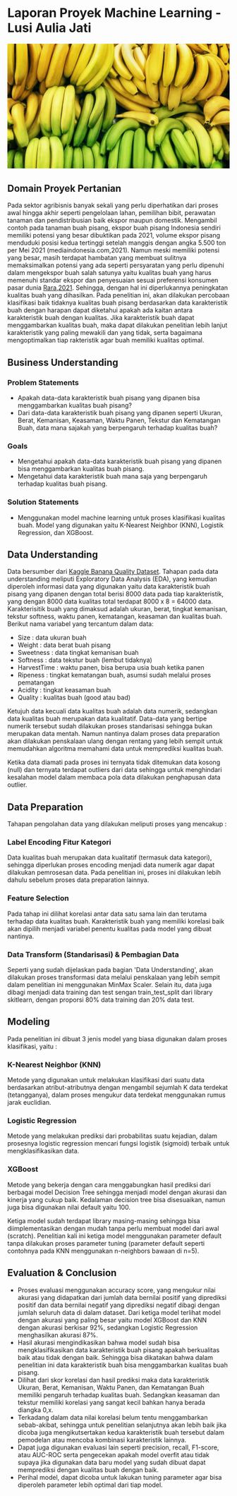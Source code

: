 # Laporan Proyek Machine Learning - Lusi Aulia Jati

![Gambar Banana](https://raw.githubusercontent.com/lusiaulia/banana_quality/a781ff7e77c14a3588bac17b933cd8956b945b12/banana_quality.jpeg)

## Domain Proyek Pertanian
Pada sektor agribisnis banyak sekali yang perlu diperhatikan dari proses awal hingga akhir seperti pengelolaan lahan, pemilihan bibit, perawatan tanaman dan pendistribusian baik ekspor maupun domestik. Mengambil contoh
pada tanaman buah pisang, ekspor buah pisang Indonesia sendiri memiliki potensi yang besar dibuktikan pada 2021, volume ekspor pisang menduduki posisi kedua tertinggi setelah manggis dengan angka 5.500 ton per Mei 2021 (mediaindonesia.com,2021).
Namun meski memiliki potensi yang besar, masih terdapat hambatan yang membuat sulitnya memaksimalkan potensi yang ada seperti persyaratan yang perlu dipenuhi dalam mengekspor buah salah satunya yaitu kualitas buah
yang harus memenuhi standar ekspor dan penyesuaian sesuai preferensi konsumen pasar dunia [Rara,2021](https://journal.ipb.ac.id/index.php/jagbi/article/view/36753/24583). Sehingga, dengan hal ini diperlukannya peningkatan kualitas buah yang dihasilkan. 
Pada penelitian ini, akan dilakukan percobaan klasifikasi baik tidaknya kualitas buah pisang berdasarkan data karakteristik buah dengan harapan dapat diketahui apakah ada kaitan antara karakteristik buah dengan kualitas. 
Jika karakteristik buah dapat menggambarkan kualitas buah, maka dapat dilakukan penelitian lebih lanjut karakteristik yang paling mewakili dan yang tidak, serta bagaimana mengoptimalkan tiap rakteristik agar buah memiliki kualitas optimal.  

## Business Understanding
### Problem Statements
- Apakah data-data karakteristik buah pisang yang dipanen bisa menggambarkan kualitas buah pisang?
- Dari data-data karakteristik buah pisang yang dipanen seperti Ukuran, Berat, Kemanisan, Keasaman, Waktu Panen, Tekstur dan Kematangan Buah, data mana sajakah yang berpengaruh terhadap kualitas buah?

### Goals
- Mengetahui apakah data-data karakteristik buah pisang yang dipanen bisa menggambarkan kualitas buah pisang.
- Mengetahui data karakteristik buah mana saja yang berpengaruh terhadap kualitas buah pisang.

### Solution Statements
- Menggunakan model machine learning untuk proses klasifikasi kualitas buah. Model yang digunakan yaitu K-Nearest Neighbor (KNN), Logistik Regression, dan XGBoost.

## Data Understanding
Data bersumber dari [Kaggle Banana Quality Dataset](https://www.kaggle.com/datasets/l3llff/banana).
Tahapan pada data understanding meliputi Exploratory Data Analysis (EDA), yang kemudian diperoleh informasi data yang digunakan yaitu data karakteristik buah pisang 
yang dipanen dengan total berisi 8000 data pada tiap karakteristik, yang dengan 8000 data kualitas total terdapat 8000 x 8 = 64000 data. Karakterisitik buah yang dimaksud adalah ukuran, berat, tingkat kemanisan, tekstur softness, waktu panen, kematangan, keasaman dan kualitas buah. Berikut nama variabel yang tercantum dalam data:

- Size : data ukuran buah
- Weight : data berat buah pisang
- Sweetness : data tingkat kemanisan buah
- Softness : data tekstur buah (lembut tidaknya)
- HarvestTime : waktu panen, bisa berupa usia buah ketika panen
- Ripeness : tingkat kematangan buah, asumsi sudah melalui proses pematangan
- Acidity : tingkat keasaman buah
- Quality : kualitas buah (good atau bad)
  
Ketujuh data kecuali data kualitas buah adalah data numerik, sedangkan data kualitas buah merupakan data kualitatif. 
Data-data yang bertipe numerik tersebut sudah dilakukan proses standarisasi sehingga bukan merupakan data mentah. Namun nantinya dalam proses data preparation akan dilakukan penskalaan ulang dengan rentang yang lebih sempit untuk memudahkan algoritma memahami data untuk memprediksi kualitas buah. 

Ketika data diamati pada proses ini ternyata tidak ditemukan data kosong (null) dan ternyata terdapat outliers dari data sehingga untuk menghindari kesalahan model dalam membaca pola data dilakukan penghapusan data outlier. 

## Data Preparation
Tahapan pengolahan data yang dilakukan meliputi proses yang mencakup : 
### Label Encoding Fitur Kategori
Data kualitas buah merupakan data kualitatif (termasuk data kategori), sehingga diperlukan proses encoding menjadi data numerik agar dapat dilakukan pemrosesan data. Pada penelitian ini, proses ini dilakukan lebih dahulu sebelum proses data preparation lainnya.
### Feature Selection
Pada tahap ini dilihat korelasi antar data satu sama lain dan terutama terhadap data kualitas buah. Karakteristik buah yang memiliki korelasi baik akan dipilih menjadi variabel penentu kualitas pada model yang dibuat nantinya. 
### Data Transform (Standarisasi) & Pembagian Data
Seperti yang sudah dijelaskan pada bagian 'Data Understanding', akan dilakukan proses transformasi data melalui penskalaan yang lebih sempit dalam penelitian ini menggunakan MinMax Scaler. Selain itu, data juga dibagi menjadi data training dan test sengan train_test_split dari library skitlearn, dengan proporsi 80% data training dan 20% data test.

## Modeling
Pada penelitian ini dibuat 3 jenis model yang biasa digunakan dalam proses klasifikasi, yaitu : 
### K-Nearest Neighbor (KNN)
Metode yang digunakan untuk melakukan klasifikasi dari suatu data berdasarkan atribut-atributnya dengan mengambil sejumlah K data terdekat (tetangganya), dalam proses mengukur data terdekat menggunakan rumus jarak euclidian.
### Logistic Regression
Metode yang melakukan prediksi dari probabilitas suatu kejadian, dalam prosesnya logistic regression mencari fungsi logistik (sigmoid) terbaik untuk mengklasifikasikan data. 
### XGBoost  
Metode yang bekerja dengan cara menggabungkan hasil prediksi dari berbagai model Decision Tree sehingga menjadi model dengan akurasi dan kinerja yang cukup baik. Kedalaman decision tree bisa disesuaikan, namun juga bisa digunakan nilai default yaitu 100.  

Ketiga model sudah terdapat library masing-masing sehingga bisa diimplementasikan dengan mudah tanpa perlu membuat model dari awal (scratch). Penelitian kali ini ketiga model menggunakan parameter default tanpa dilakukan proses parameter tuning (parameter default seperti contohnya pada KNN menggunakan n-neighbors bawaan di n=5). 

## Evaluation & Conclusion
- Proses evaluasi menggunakan accuracy score, yang mengukur nilai akurasi yang didapatkan dari jumlah data bernilai positif yang diprediksi positif dan data bernilai negatif yang diprediksi negatif dibagi dengan jumlah seluruh data di dalam dataset. Dari ketiga model terlihat model dengan akurasi yang paling besar yaitu model XGBoost dan KNN dengan akurasi berkisar 92%, sedangkan Logistic Regression menghasilkan akurasi 87%. 
- Hasil akurasi mengindikasikan bahwa model sudah bisa mengklasifikasikan data karakteristik buah pisang apakah berkualitas baik atau tidak dengan baik. Sehingga bisa dikatakan bahwa dalam penelitian ini data karakteristik buah bisa menggambarkan kualitas buah pisang. 
- Dilihat dari skor korelasi dan hasil prediksi maka data karakteristik Ukuran, Berat, Kemanisan, Waktu Panen, dan Kematangan Buah memiliki pengaruh terhadap kualitas buah. Sedangkan keasaman dan tekstur memiliki korelasi yang sangat kecil bahkan hanya berada diangka 0,x.
- Terkadang dalam data nilai korelasi belum tentu menggambarkan sebab-akibat, sehingga untuk penelitian selanjutnya akan lebih baik jika dicoba juga mengikutsertakan kedua karakteristik buah tersebut dalam pemodelan atau mencoba kombinasi karakteristik lainnya. 
- Dapat juga digunakan evaluasi lain seperti precision, recall, F1-score, atau AUC-ROC serta pengecekan apakah model overfit atau tidak supaya jika digunakan data baru model yang sudah dibuat dapat memprediksi dengan kualitas buah dengan baik.
- Perihal model, dapat dicoba untuk lakukan tuning parameter agar bisa diperoleh parameter lebih optimal dari tiap model. 

